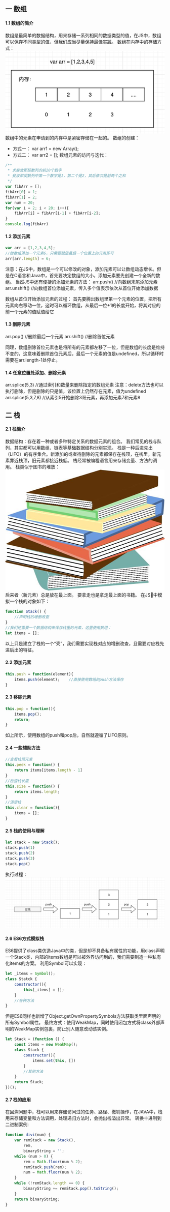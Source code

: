 ## 一 数组
#### 1.1 数组的简介
数组是最简单的数据结构，用来存储一系列相同的数据类型的值，在JS中，数组可以保存不同类型的值，但我们应当尽量保持最佳实践。
数组在内存中的存储方式：
![](/images/数据结构与算法/js-01.png)
数组中的元素在申请到的内存中是紧密存储在一起的。
数组的创建：
- 方式一： var arr1 = new Array();
- 方式二： var arr2 = [];
数组元素的访问与迭代：
```JavaScript
/**
 * 求斐波那契数列的前20个数字
 * 斐波那契数列中第一个数字是1，第二个是2，其后依次是前两个之和
 */
var fibArr = [];
fibArr[0] = 1;
fibArr[1] = 2;
var num = 20;
for(var i = 2; i < 20; i++){
    fibArr[i] = fibArr[i-1] + fibArr[i-2];
}
console.log(fibArr)
```
#### 1.2 添加元素
```JavaScript
var arr = [1,2,3,4,5];
//给数组添加一个元素6，只需要赋值最后一个位置上的元素即可
arr[arr.length] = 6;
```
注意：在JS中，数组是一个可以修改的对象，添加元素可以让数组动态增长。但是在C语言和Java中，首先要决定数组的大小，添加元素要先创建一个全新的数组。
当然JS中还有便捷的添加元素的方法：
arr.push()      //向数组末尾添加元素
arr.unshift()   //向数组首位添加元素，传入多个值表示依次从首位开始添加数据

数组从首位开始添加元素的过程：
首先要腾出数组里第一个元素的位置，把所有元素向右移动一位，这时可以循环数组，从最后一位+1的长度开始，将其对应的前一个元素的值赋值给它
#### 1.3 删除元素
arr.pop()       //删除最后一个元素
arr.shift()     //删除首位元素

同理，数组删除首位元素也是将所有的元素都左移了一位，但是数组的长度是维持不变的，这意味着删除首位元素后，最后一个元素的值是undefined，所以循环时需要在arr.length-1处停止。
#### 1.4 任意位置处添加、删除元素
arr.splice(5,3)  //通过索引和数量来删除指定的数组元素
注意：delete方法也可以执行删除，但是删除的只是值，该位置上仍然存在元素，值为undefined
arr.splice(5,3,7,8) //从索引5开始删除3哥元素，再添加元素7和元素8
## 二 栈
#### 2.1 栈简介
数据结构：存在着一种或者多种特定关系的数据元素的组合。
我们常见的栈与队列，其实都可以用数组、链表等基础数据结构分别实现。
栈是一种后进先出（LIFO）的有序集合。新添加的或者待删除的元素都保存在栈顶，在栈里，新元素靠近栈顶，旧元素都接近栈低。
栈经常被编程语言用来存储变量、方法的调用。
栈类似于图书的堆放：
![](/images/数据结构与算法/js-02.jpeg)
后来者（新元素）总是放在最上面。
要拿走也是拿走最上面的书籍。
在JS中模拟一个栈的对象如下：
```JavaScript
function Stack() {
    //声明栈的增删改查
}
//我们还需要一个数据结构来保存栈里的元素，这里使用数组：
let items = [];
```
以上只是建立了栈的一个“壳”，我们需要实现栈对应的增删改查，且需要对应栈先进后出的特征。
#### 2.2 添加元素
```JavaScript
this.push = function(element){
    items.push(element);    //直接使用数组的push方法保存
}
```
#### 2.3 移除元素
```JavaScript
this.pop = function(){
    items.pop();
    return;
}
```
如上所示，使用数组的push和pop后，自然就遵循了LIFO原则。
#### 2.4 一些辅助方法
```JavaScript
//查看栈顶元素
this.peek = function() {
    return items[items.length - 1]
}
//检查栈长度
this.size = function() {
    return items.length;
}
//清空栈
this.clear = function(){
    items = [];
}
```
#### 2.5 栈的使用与理解
```JavaScript
let stack = new Stack();
stack.push(1)
stack.push(2)
stack.push(3)
stack.pop()
```
执行过程：
![](/images/数据结构与算法/js-03.png)
#### 2.6 ES6方式模拟栈
ES6提供了class类仿造Java中的类，但是却不具备私有属性的功能，用class声明一个Stack类，内部的items数组是可以被外界访问到的，我们需要制造一种私有化items的方案。
利用Symbol可以实现：
```JavaScript
let _items = Symbol();
class Statck {
    constructor(){
        this[_items] = [];
    }
    //各种方法
}
```
但是ES6同样也新增了Object.getOwnPropertySymbols方法获取类里面声明的所有Symbol属性。
最终方式：使用WeakMap，同时使用闭包方式将class外部声明的WeakMap实例包裹，防止别人随意改动该实例。
```JavaScript
let Stack = (function () {
    const items = new WeakMap();
    class Stack {
        constructor(){
            items.set(this, [])
        }
        //其他方法
    }
    return Stack;
})();
```
#### 2.7 栈的应用
在回溯问题中，栈可以用来存储访问过的任务、路径、撤销操作，在JAVA中，栈用来存储变量和方法调用，处理递归方法时，会抛出栈溢出异常。
转换十进制到二进制案例:
```JavaScript
function divi(num) {
    var remStack = new Stack(),
        rem,
        binaryString = '';
    while (num > 0) {
        rem = Math.floor(num % 2);
        remStack.push(rem);
        num = Math.floor(num % 2);
    }
    while (!remStack.length == 0) {
        binaryString += remStack.pop().toString();
    }
    return binaryString;
}
```
